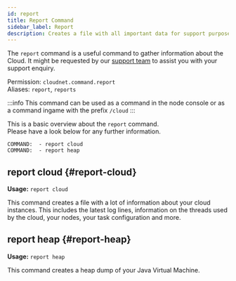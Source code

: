 ```yaml
---
id: report
title: Report Command
sidebar_label: Report
description: Creates a file with all important data for support purposes or for developing CloudNet modules.
---
```


The `report` command is a useful command to gather information about the Cloud.
It might be requested by our [support team](../index.md#support) to assist you with your support enquiry.

Permission: `cloudnet.command.report`  
Aliases: `report`, `reports`

:::info
This command can be used as a command in the node console or as a command ingame with the prefix `/cloud`
:::

This is a basic overview about the `report` command.  
Please have a look below for any further information.

```
COMMAND:  - report cloud
COMMAND:  - report heap
```

## report cloud {#report-cloud}

**Usage:** `report cloud`

This command creates a file with a lot of information about your cloud instances.
This includes the latest log lines, information on the threads used by the cloud, your nodes, your task configuration and more.

## report heap {#report-heap}

**Usage:** `report heap`

This command creates a heap dump of your Java Virtual Machine.
